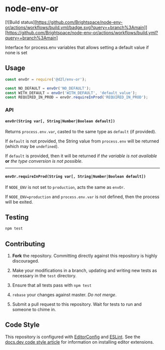 # node-env-or

[![Build status][https://github.com/Brightspace/node-env-or/actions/workflows/build.yml/badge.svg?query=+branch%3Amain]][https://github.com/Brightspace/node-env-or/actions/workflows/build.yml?query=+branch%3Amain]

Interface for process.env variables that allows setting a default value if none is set

## Usage

```js
const envOr = require('@d2l/env-or');

const NO_DEFAULT = envOr('NO_DEFAULT');
const WITH_DEFAULT = envOr('WITH_DEFAULT', 'default_value');
const REQUIRED_IN_PROD = envOr.requireInProd('REQUIRED_IN_PROD');
```

### API

#### `envOr(String var[, String|Number|Boolean default])`

Returns `process.env.var`, casted to the same type as `default` (if provided).

If `default` is not provided, the String value from `process.env` will be returned (which may be `undefined`).

If `default` is provided, then it will be returned if _the variable is not available_ **or** _the type conversion is not possible_.

---

#### `envOr.requireInProd(String var[, String|Number|Boolean default])`

If `NODE_ENV` is not set to `production`, acts the same as `envOr`.

If `NODE_ENV=production` and `process.env.var` is not defined, then the process will be exited.

## Testing

```js
npm test
```

## Contributing

1. **Fork** the repository. Committing directly against this repository is highly discouraged.

2. Make your modifications in a branch, updating and writing new tests as necessary in the `test` directory.

3. Ensure that all tests pass with `npm test`

4. `rebase` your changes against master. *Do not merge*.

5. Submit a pull request to this repository. Wait for tests to run and someone to chime in.

## Code Style

This repository is configured with [EditorConfig][EditorConfig] and
[ESLint][ESLint]. See the [docs.dev code style article][code style] for
information on installing editor extensions.

[EditorConfig]: http://editorconfig.org/
[ESLint]: http://eslint.org/
[code style]: http://docs.dev.d2l/index.php/JavaScript_Code_Style_(Personal_Learning)
